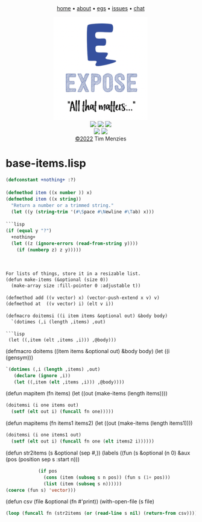 <a name=top><br>
<!-- tricks from https://simpleicons.org/  https://studio.tailorbrands.com -->
<p align=center>
<a href="/README.md#top">home</a> • 
<a href="asdas">about</a> • 
<a href="asdas">egs</a> • 
<a href="asdas">issues</a> • 
<a href="asdas">chat</a>  
</p><p align=center>
<a href="/README.md#top"><img src="/etc/img/expose.png" width=250></a><br>
<img src="https://img.shields.io/badge/purpose-se,ai-informational?style=flat&logo=hyper&logoColor=white&color=blueviolet">
<img src="https://img.shields.io/badge/language-lua-informational?style=flat&logo=lua&logoColor=white&color=orange">
<a href="https://github.com/4duo/duo/actions"><img src="https://github.com/4duo/duo/workflows/tests/badge.svg"></a><br>
<img src="https://img.shields.io/badge/platform-osx,linux-informational?style=flat&logo=linux&logoColor=white&color=blue">
<a href="https://zenodo.org/badge/latestdoi/452530453"><img src="https://zenodo.org/badge/452530453.svg"></a><br>
<a href="/LICENSE.md#top">&copy;2022</a> Tim Menzies
</p>




# base-items.lisp


```lisp
(defconstant +nothing+ :?)

(defmethod item ((x number )) x)
(defmethod item ((x string))
  "Return a number or a trimmed string."
  (let ((y (string-trim '(#\Space #\Newline #\Tab) x))) 

```lisp
(if (equal y "?") 
  +nothing+
  (let ((z (ignore-errors (read-from-string y)))) 
    (if (numberp z) z y))))) 
```
```


For lists of things, store it in a resizable list.
(defun make-items (&optional (size 0)) 
  (make-array size :fill-pointer 0 :adjustable t))

(defmethod add ((v vector) x) (vector-push-extend x v) v)
(defmethod at  ((v vector) i) (elt v i))

(defmacro doitemsi ((i item items &optional out) &body body)
  `(dotimes (,i (length ,items) ,out)

```lisp
 (let ((,item (elt ,items ,i))) ,@body)))

```


(defmacro doitems ((item items &optional out) &body body)
  (let ((i (gensym))) 

```lisp
`(dotimes (,i (length ,items) ,out)
   (declare (ignore ,i))
   (let ((,item (elt ,items ,i))) ,@body))))

```


(defun mapitem (fn items)
  (let ((out (make-items (length items))))

```lisp
(doitemsi (i one items out)
  (setf (elt out i) (funcall fn one)))))

```


(defun mapitems (fn items1 items2)
  (let ((out (make-items (length items1))))

```lisp
(doitemsi (i one items1 out)
  (setf (elt out i) (funcall fn one (elt items2 i))))))

```


(defun str2items (s &optional (sep #\,))
  (labels ((fun (s &optional (n 0) &aux (pos (position sep s :start n)))

```lisp
            (if pos
              (cons (item (subseq s n pos)) (fun s (1+ pos)))
              (list (item (subseq s n))))))
(coerce (fun s) 'vector)))

```


(defun csv (file &optional (fn #'print))
  (with-open-file (s file)

```lisp
(loop (funcall fn (str2items (or (read-line s nil) (return-from csv)))))))

```



